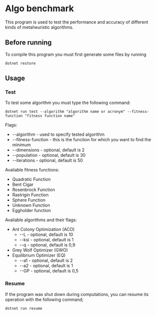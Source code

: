 # Algo benchmark
This program is used to test the performance and accuracy of different kinds of metaheuristic algorithms. 

## Before running 
To compile this program you must first generate some files by running 
```
dotnet restore
```

## Usage
### Test
To test some algorithm you must type the following command: 
```
dotnet run test --algorithm "algorithm name or acronym" --fitness-function "fitness function name"
```

Flags:
* --algorithm - used to specify tested algorithm
* --fitness-function - this is the function for which you want to find the minimum
* --dimensions - optional, default is 2
* --population - optional, default is 30
* --iterations - optional, default is 50

Avaliable fitness functions:
* Quadratic Function
* Bent Cigar
* Rosenbrock Function
* Rastrigin Function
* Sphere Function
* Unknown Function
* Eggholder function

Avaliable algorithms and their flags:
* Ant Colony Optimization (ACO)
	* --L - optional, default is 10
	* --ksi - optional, default is 1
	* --q - optional, default is 0,9
* Grey Wolf Optimizer (GWO)
* Equilibrium Optimizer (EQ)
	* --a1 - optional, default is 2
	* --a2 - optional, default is 1
	* --GP - optional, default is 0,5

### Resume
If the program was shut down during computations, you can resume its operation with the following command;
```
dotnet run resume
```
